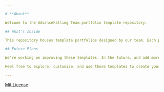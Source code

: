 ```yaml
---

# **About**

Welcome to the AdvanceFalling Team portfolio template repository.

## What's Inside

This repository houses template portfolios designed by our team. Each portfolio includes essential information about yourself, such as your name, description, job title, profile picture, and links to your social media accounts.

## Future Plans

We're working on improving these templates. In the future, and add more features, including sections for showcasing your projects and other customizable elements.

Feel free to explore, customize, and use these templates to create your own impressive portfolio.

---
```


[Mit License](https://github.com/AdvanceFTeam/Simple_Portfolio_Template/blob/main/LICENSE)
